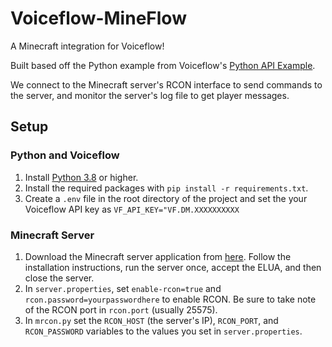# Voiceflow-MineFlow

A Minecraft integration for Voiceflow!

Built based off the Python example from Voiceflow's [Python API Example](https://github.com/voiceflow/api-examples/tree/master/python).

We connect to the Minecraft server's RCON interface to send commands to the server, and monitor the server's log file to get player messages.

## Setup

### Python and Voiceflow

1. Install [Python 3.8](https://www.python.org/downloads/release/python-380/) or higher.
2. Install the required packages with `pip install -r requirements.txt`.
3. Create a `.env` file in the root directory of the project and set the your Voiceflow API key as `VF_API_KEY="VF.DM.XXXXXXXXXX`

### Minecraft Server

1. Download the Minecraft server application from [here](https://www.minecraft.net/en-us/download/server). Follow the installation instructions, run the server once, accept the ELUA, and then close the server.
2. In `server.properties`, set `enable-rcon=true` and `rcon.password=yourpasswordhere` to enable RCON. Be sure to take note of the RCON port in `rcon.port` (usually 25575).
3. In `mrcon.py` set the `RCON_HOST` (the server's IP), `RCON_PORT`, and `RCON_PASSWORD` variables to the values you set in `server.properties`.

